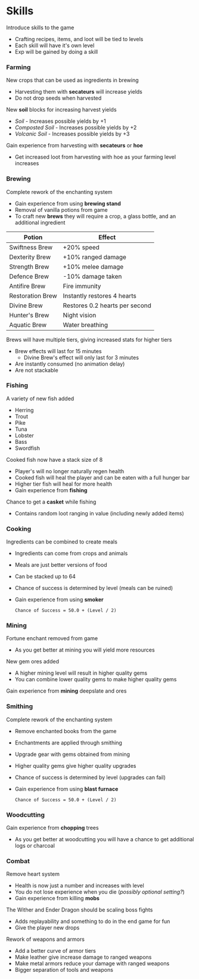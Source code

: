 # Skills

Introduce skills to the game

- Crafting recipes, items, and loot will be tied to levels
- Each skill will have it's own level
- Exp will be gained by doing a skill

### Farming

New crops that can be used as ingredients in brewing

- Harvesting them with **secateurs** will increase yields
- Do not drop seeds when harvested

New **soil** blocks for increasing harvest yields

- *Soil* - Increases possible yields by +1
- *Composted Soil* - Increases possible yields by +2
- *Volcanic Soil* - Increases possible yields by +3

Gain experience from harvesting with **secateurs** or **hoe**

- Get increased loot from harvesting with hoe as your farming level increases


### Brewing

Complete rework of the enchanting system

- Gain experience from using **brewing stand**
- Removal of vanilla potions from game
- To craft new **brews** they will require a crop, a glass bottle, and an additional ingredient

| Potion | Effect |
| ------ | ------ |
| Swiftness Brew | +20% speed |
| Dexterity Brew | +10% ranged damage |
| Strength Brew | +10% melee damage |
| Defence Brew | -10% damage taken |
| Antifire Brew | Fire immunity |
| Restoration Brew | Instantly restores 4 hearts |
| Divine Brew | Restores 0.2 hearts per second |
| Hunter's Brew | Night vision |
| Aquatic Brew | Water breathing |


Brews will have multiple tiers, giving increased stats for higher tiers

- Brew effects will last for 15 minutes
	- Divine Brew's effect will only last for 3 minutes
- Are instantly consumed (no animation delay)
- Are not stackable


### Fishing

A variety of new fish added

- Herring
- Trout
- Pike
- Tuna
- Lobster
- Bass
- Swordfish

Cooked fish now have a stack size of 8

- Player's will no longer naturally regen health
- Cooked fish will heal the player and can be eaten with a full hunger bar
- Higher tier fish will heal for more health
- Gain experience from **fishing**

Chance to get a **casket** while fishing

- Contains random loot ranging in value (including newly added items)


### Cooking

Ingredients can be combined to create meals

- Ingredients can come from crops and animals
- Meals are just better versions of food
- Can be stacked up to 64
- Chance of success is determined by level (meals can be ruined)
- Gain experience from using **smoker**

	`Chance of Success = 50.0 + (Level / 2)`


### Mining

Fortune enchant removed from game

- As you get better at mining you will yield more resources

New gem ores added

- A higher mining level will result in higher quality gems
- You can combine lower quality gems to make higher quality gems

Gain experience from **mining** deepslate and ores


### Smithing

Complete rework of the enchanting system

- Remove enchanted books from the game
- Enchantments are applied through smithing
- Upgrade gear with gems obtained from mining
- Higher quality gems give higher quality upgrades
- Chance of success is determined by level (upgrades can fail)
- Gain experience from using **blast furnace**

	`Chance of Success = 50.0 + (Level / 2)`


### Woodcutting

Gain experience from **chopping** trees

- As you get better at woodcutting you will have a chance to get additional logs or charcoal


### Combat

Remove heart system

- Health is now just a number and increases with level
- You do not lose experience when you die (*possibly optional setting?*)
- Gain experience from killing **mobs**

The Wither and Ender Dragon should be scaling boss fights

- Adds replayability and something to do in the end game for fun
- Give the player new drops

Rework of weapons and armors

- Add a better curve of armor tiers
- Make leather give increase damage to ranged weapons
- Make metal armors reduce your damage with ranged weapons
- Bigger separation of tools and weapons